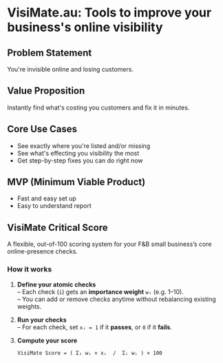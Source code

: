 # VisiMate.au: Tools to improve your business's online visibility

## Problem Statement

You're invisible online and losing customers.

## Value Proposition

Instantly find what's costing you customers and fix it in minutes.

## Core Use Cases

- See exactly where you're listed and/or missing
- See what's effecting you visibility the most
- Get step-by-step fixes you can do right now

## MVP (Minimum Viable Product)

- Fast and easy set up
- Easy to understand report

## VisiMate Critical Score

A flexible, out-of-100 scoring system for your F&B small business’s core online-presence checks.

### How it works

1. **Define your atomic checks**  
   – Each check (`i`) gets an **importance weight** `wᵢ` (e.g. 1–10).  
   – You can add or remove checks anytime without rebalancing existing weights.

2. **Run your checks**  
   – For each check, set `xᵢ = 1` if it **passes**, or `0` if it **fails**.

3. **Compute your score**  
   ```text
   VisiMate Score = ( Σᵢ wᵢ × xᵢ  /  Σᵢ wᵢ ) × 100
   ```